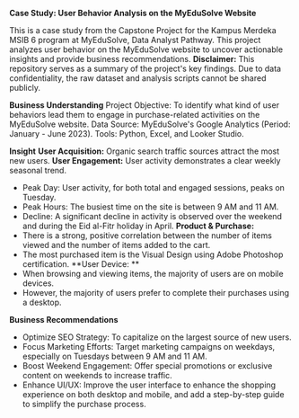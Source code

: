 **Case Study: User Behavior Analysis on the MyEduSolve Website**

This is a case study from the Capstone Project for the Kampus Merdeka MSIB 6 program at MyEduSolve, Data Analyst Pathway. This project analyzes user behavior on the MyEduSolve website to uncover actionable insights and provide business recommendations.
**Disclaimer:** This repository serves as a summary of the project's key findings. Due to data confidentiality, the raw dataset and analysis scripts cannot be shared publicly.

**Business Understanding**
Project Objective: To identify what kind of user behaviors lead them to engage in purchase-related activities on the MyEduSolve website.
Data Source: MyEduSolve's Google Analytics (Period: January - June 2023).
Tools: Python, Excel, and Looker Studio.

**Insight**
**User Acquisition:** Organic search traffic sources attract the most new users.
**User Engagement:** 
User activity demonstrates a clear weekly seasonal trend.
- Peak Day: User activity, for both total and engaged sessions, peaks on Tuesday.
- Peak Hours: The busiest time on the site is between 9 AM and 11 AM.
- Decline: A significant decline in activity is observed over the weekend and during the Eid al-Fitr holiday in April.
**Product & Purchase:**
- There is a strong, positive correlation between the number of items viewed and the number of items added to the cart.
- The most purchased item is the Visual Design using Adobe Photoshop certification.
**User Device: **
- When browsing and viewing items, the majority of users are on mobile devices.
- However, the majority of users prefer to complete their purchases using a desktop.

**Business Recommendations**
- Optimize SEO Strategy: To capitalize on the largest source of new users.
- Focus Marketing Efforts: Target marketing campaigns on weekdays, especially on Tuesdays between 9 AM and 11 AM.
- Boost Weekend Engagement: Offer special promotions or exclusive content on weekends to increase traffic.
- Enhance UI/UX: Improve the user interface to enhance the shopping experience on both desktop and mobile, and add a step-by-step guide to simplify the purchase process.
